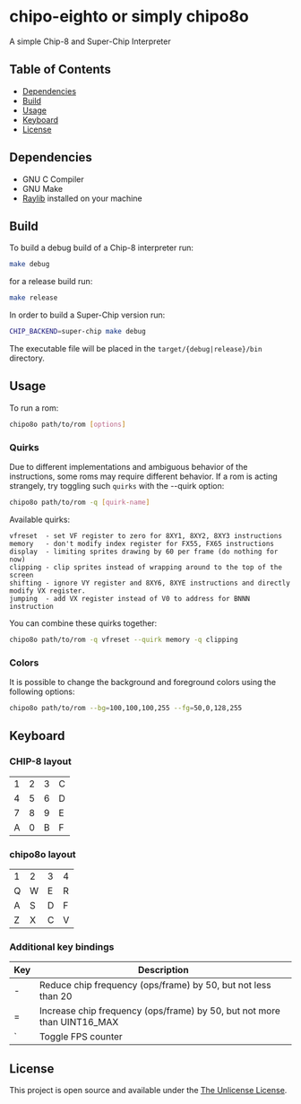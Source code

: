 # chipo-eighto or simply chipo8o
A simple Chip-8 and Super-Chip Interpreter

## Table of Contents

- [Dependencies](#dependencies)
- [Build](#build)
- [Usage](#usage)
- [Keyboard](#keyboard)
- [License](#license)

## Dependencies
* GNU C Compiler
* GNU Make
* [Raylib](https://www.raylib.com/index.html) installed on your machine

## Build
To build a debug build of a Chip-8 interpreter run:
```bash
make debug
```
for a release build run:
```bash
make release
```
In order to build a Super-Chip version run:
```bash
CHIP_BACKEND=super-chip make debug
```

The executable file will be placed in the `target/{debug|release}/bin` directory.
## Usage
To run a rom:
```bash
chipo8o path/to/rom [options]
```

### Quirks
Due to different implementations and ambiguous behavior of the instructions, some roms may require different behavior. If a rom is acting strangely, try toggling such `quirks` with the --quirk option:
```bash
chipo8o path/to/rom -q [quirk-name]
```
Available quirks:
```
vfreset  - set VF register to zero for 8XY1, 8XY2, 8XY3 instructions
memory   - don't modify index register for FX55, FX65 instructions
display  - limiting sprites drawing by 60 per frame (do nothing for now)
clipping - clip sprites instead of wrapping around to the top of the screen
shifting - ignore VY register and 8XY6, 8XYE instructions and directly modify VX register.
jumping  - add VX register instead of V0 to address for BNNN instruction
```
You can combine these quirks together:
```bash
chipo8o path/to/rom -q vfreset --quirk memory -q clipping
```

### Colors
It is possible to change the background and foreground colors using the following options:
```bash
chipo8o path/to/rom --bg=100,100,100,255 --fg=50,0,128,255
```

## Keyboard
### CHIP-8 layout
|   |   |   |   |
|---|---|---|---|
| 1 | 2 | 3 | C |
| 4 | 5 | 6 | D |
| 7 | 8 | 9 | E |
| A | 0 | B | F |

### chipo8o layout
|   |   |   |   |
|---|---|---|---|
| 1 | 2 | 3 | 4 |
| Q | W | E | R |
| A | S | D | F |
| Z | X | C | V |

### Additional key bindings
| Key | Description |
|-----|-------------|
|  -  | Reduce chip frequency (ops/frame) by 50, but not less than 20 |
|  =  | Increase chip frequency (ops/frame) by 50, but not more than UINT16_MAX |
|  `  | Toggle FPS counter |

## License
This project is open source and available under the [The Unlicense License](LICENSE).
